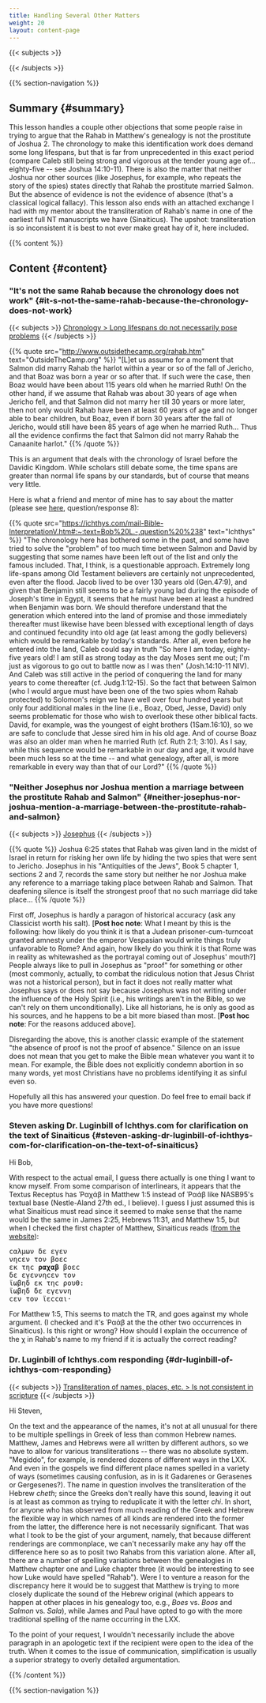 ```yaml
---
title: Handling Several Other Matters
weight: 20
layout: content-page
---
```


{{< subjects >}}

{{< /subjects >}}

{{% section-navigation %}}

<!-- ## Video {#video}

{{% video
src=""

playlist=""

video=""

audio=""

slides="https://www.steventammen.com/slides/"
%}} -->

## Summary {#summary}

This lesson handles a couple other objections that some people raise in trying to argue that the Rahab in Matthew's genealogy is not the prostitute of Joshua 2. The chronology to make this identification work does demand some long lifespans, but that is far from unprecedented in this exact period (compare Caleb still being strong and vigorous at the tender young age of...  eighty-five -- see Joshua 14:10-11). There is also the matter that neither Joshua nor other sources (like Josephus, for example, who repeats the story of the spies) states directly that Rahab the prostitute married Salmon. But the absence of evidence is not the evidence of absence (that's a classical logical fallacy). This lesson also ends with an attached exchange I had with my mentor about the transliteration of Rahab's name in one of the earliest full NT manuscripts we have (Sinaiticus). The upshot: transliteration is so inconsistent it is best to not ever make great hay of it, here included.

<!-- ## Timestamps {#timestamps}
 -->


{{% content %}}

## Content {#content}

<!-- --- -->

### "It's not the same Rahab because the chronology does not work" {#it-s-not-the-same-rahab-because-the-chronology-does-not-work}

{{< subjects >}}
<a href="/subject-index/#chronology-long-lifespans-do-not-necessarily-pose-problems">Chronology > Long lifespans do not necessarily pose problems</a>
{{< /subjects >}}

{{% quote src="http://www.outsidethecamp.org/rahab.htm" text="OutsideTheCamp.org" %}}
"[L]et us assume for a moment that Salmon did marry Rahab the harlot within a year or so of the fall of Jericho, and that Boaz was born a year or so after that. If such were the case, then Boaz would have been about 115 years old when he married Ruth! On the other hand, if we assume that Rahab was about 30 years of age when Jericho fell, and that Salmon did not marry her till 30 years or more later, then not only would Rahab have been at least 60 years of age and no longer able to bear children, but Boaz, even if born 30 years after the fall of Jericho, would still have been 85 years of age when he married Ruth... Thus all the evidence confirms the fact that Salmon did not marry Rahab the Canaanite harlot."
{{% /quote %}}

This is an argument that deals with the chronology of Israel before the Davidic Kingdom. While scholars still debate some, the time spans are greater than normal life spans by our standards, but of course that means very little. 

<!-- --- -->

Here is what a friend and mentor of mine has to say about the matter (please see [here](https://ichthys.com/mail-Bible-InterpretationV.htm#:~:text=Bob%20L.-,question%20%238), question/response 8):

{{% quote src="https://ichthys.com/mail-Bible-InterpretationV.htm#:~:text=Bob%20L.-,question%20%238" text="Ichthys" %}}
"The chronology here has bothered some in the past, and some have tried to solve the "problem" of too much time between Salmon and David by suggesting that some names have been left out of the list and only the famous included. That, I think, is a questionable approach. Extremely long life-spans among Old Testament believers are certainly not unprecedented, even after the flood. Jacob lived to be over 130 years old (Gen.47:9), and given that Benjamin still seems to be a fairly young lad during the episode of Joseph's time in Egypt, it seems that he must have been at least a hundred when Benjamin was born. We should therefore understand that the generation which entered into the land of promise and those immediately thereafter must likewise have been blessed with exceptional length of days and continued fecundity into old age (at least among the godly believers) which would be remarkable by today's standards. After all, even before he entered into the land, Caleb could say in truth "So here I am today, eighty-five years old! I am still as strong today as the day Moses sent me out; I'm just as vigorous to go out to battle now as I was then" (Josh.14:10-11 NIV). And Caleb was still active in the period of conquering the land for many years to come thereafter (cf. Judg.1:12-15). So the fact that between Salmon (who I would argue must have been one of the two spies whom Rahab protected) to Solomon's reign we have well over four hundred years but only four additional males in the line (i.e., Boaz, Obed, Jesse, David) only seems problematic for those who wish to overlook these other biblical facts. David, for example, was the youngest of eight brothers (1Sam.16:10), so we are safe to conclude that Jesse sired him in his old age. And of course Boaz was also an older man when he married Ruth (cf. Ruth 2:1; 3:10). As I say, while this sequence would be remarkable in our day and age, it would have been much less so at the time -- and what genealogy, after all, is more remarkable in every way than that of our Lord?"
{{% /quote %}}

<!-- --- -->

### "Neither Josephus nor Joshua mention a marriage between the prostitute Rahab and Salmon" {#neither-josephus-nor-joshua-mention-a-marriage-between-the-prostitute-rahab-and-salmon}

{{< subjects >}}
<a href="/subject-index/#josephus">Josephus</a>
{{< /subjects >}}

{{% quote %}}
Joshua 6:25 states that Rahab was given land in the midst of Israel in return for risking her own life by hiding the two spies that were sent to Jericho. Josephus in his "Antiquities of the Jews", Book 5 chapter 1, sections 2 and 7, records the same story but neither he nor Joshua make any reference to a marriage taking place between Rahab and Salmon. That deafening silence is itself the strongest proof that no such marriage did take place...
{{% /quote %}}

First off, Josephus is hardly a paragon of historical accuracy (ask any Classicist worth his salt). [**Post hoc note**: What I meant by this is the following: how likely do you think it is that a Judean prisoner-cum-turncoat granted amnesty under the emperor Vespasian would write things truly unfavorable to Rome? And again, how likely do you think it is that Rome was in reality as whitewashed as the portrayal coming out of Josephus' mouth?] People always like to pull in Josephus as "proof" for something or other (most commonly, actually, to combat the ridiculous notion that Jesus Christ was not a historical person), but in fact it does not really matter what Josephus says or does not say because Josephus was not writing under the influence of the Holy Spirit (i.e., his writings aren't in the Bible, so we can't rely on them unconditionally). Like all historians, he is only as good as his sources, and he happens to be a bit more biased than most. [**Post hoc note**: For the reasons adduced above].

Disregarding the above, this is another classic example of the statement "the absence of proof is not the proof of absence." Silence on an issue does not mean that you get to make the Bible mean whatever you want it to mean. For example, the Bible does not explicitly condemn abortion in so many words, yet most Christians have no problems identifying it as sinful even so.

Hopefully all this has answered your question. Do feel free to email back if you have more questions!

<!-- --- -->

### Steven asking Dr. Luginbill of Ichthys.com for clarification on the text of Sinaiticus {#steven-asking-dr-luginbill-of-ichthys-com-for-clarification-on-the-text-of-sinaiticus}

Hi Bob,

With respect to the actual email, I guess there actually is one thing I want to know myself. From some comparison of interlinears, it appears that the Textus Receptus has Ῥαχάβ in Matthew 1:5 instead of Ῥαάβ like NASB95's textual base (Nestle-Aland 27th ed., I believe). I guess I just assumed this is what Sinaiticus must read since it seemed to make sense that the name would be the same in James 2:25, Hebrews 11:31, and Matthew 1:5, but when I checked the first chapter of Matthew, Sinaiticus reads ([from the website](http://codexsinaiticus.org/en/manuscript.aspx?book=33&lid=en&side=r&zoomSlider=0)):

<pre>
ϲαλμων δε εγεν
νηϲεν τον βοεϲ
εκ τηϲ <strong>ραχαβ</strong> βοεϲ
δε εγεννηϲεν τον
ϊωβηδ εκ τηϲ ρουθ:
ϊωβηδ δε εγεννη
ϲεν τον ϊεϲϲαι·
</pre>

For Matthew 1:5, This seems to match the TR, and goes against my whole argument. (I checked and it's Ῥαάβ at the the other two occurrences in Sinaiticus). Is this right or wrong? How should I explain the occurrence of the χ in Rahab's name to my friend if it is actually the correct reading?

<!-- --- -->

### Dr. Luginbill of Ichthys.com responding {#dr-luginbill-of-ichthys-com-responding}

{{< subjects >}}
<a href="/subject-index/#transliteration-of-names-places-etc-is-not-consistent-in-scripture">Transliteration of names, places, etc. > Is not consistent in scripture</a>
{{< /subjects >}}

Hi Steven,

On the text and the appearance of the names, it's not at all unusual for there to be multiple spellings in Greek of less than common Hebrew names.  Matthew, James and Hebrews were all written by different authors, so we have to allow for various transliterations -- there was no absolute system.  "Megiddo", for example, is rendered dozens of different ways in the LXX.  And even in the gospels we find different place names spelled in a variety of ways (sometimes causing confusion, as in is it Gadarenes or Gerasenes or Gergesenes?).  The name in question involves the transliteration of the Hebrew *cheth*; since the Greeks don't really have this sound, leaving it out is at least as common as trying to reduplicate it with the letter *chi*.  In short, for anyone who has observed from much reading of the Greek and Hebrew the flexible way in which names of all kinds are rendered into the former from the latter, the difference here is not necessarily significant.  That was what I took to be the gist of your argument, namely, that because different renderings are commonplace, we can't necessarily make any hay off the difference here so as to posit two Rahabs from this variation alone.  After all, there are a number of spelling variations between the genealogies in Matthew chapter one and Luke chapter three (it would be interesting to see how Luke would have spelled "Rahab"). Were I to venture a reason for the discrepancy here it would be to suggest that Matthew is trying to more closely duplicate the sound of the Hebrew original (which appears to happen at other places in his genealogy too, e.g., *Boes* vs. *Boos* and *Salmon* vs. *Sala*), while James and Paul have opted to go with the more traditional spelling of the name occurring in the LXX.

To the point of your request, I wouldn't necessarily include the above paragraph in an apologetic text if the recipient were open to the idea of the truth.  When it comes to the issue of communication, simplification is usually a superior strategy to overly detailed argumentation.

{{% /content %}}

<!-- {{% transcript %}}

## Video/audio transcript {#video-audio-transcript}



{{% /transcript %}} -->

{{% section-navigation %}}